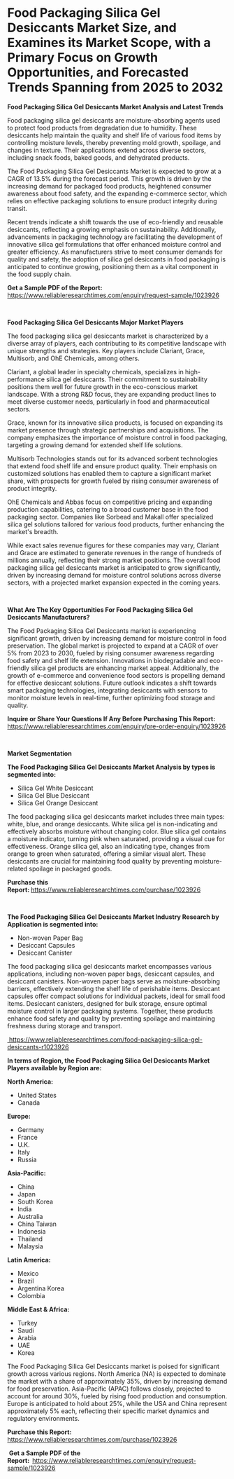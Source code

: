 <p><h1>Food Packaging Silica Gel Desiccants Market Size, and Examines its Market Scope, with a Primary Focus on Growth Opportunities, and Forecasted Trends Spanning from 2025 to 2032</h1></p><p><strong>Food Packaging Silica Gel Desiccants Market Analysis and Latest Trends</strong></p>
<p><p>Food packaging silica gel desiccants are moisture-absorbing agents used to protect food products from degradation due to humidity. These desiccants help maintain the quality and shelf life of various food items by controlling moisture levels, thereby preventing mold growth, spoilage, and changes in texture. Their applications extend across diverse sectors, including snack foods, baked goods, and dehydrated products.</p><p>The Food Packaging Silica Gel Desiccants Market is expected to grow at a CAGR of 13.5% during the forecast period. This growth is driven by the increasing demand for packaged food products, heightened consumer awareness about food safety, and the expanding e-commerce sector, which relies on effective packaging solutions to ensure product integrity during transit. </p><p>Recent trends indicate a shift towards the use of eco-friendly and reusable desiccants, reflecting a growing emphasis on sustainability. Additionally, advancements in packaging technology are facilitating the development of innovative silica gel formulations that offer enhanced moisture control and greater efficiency. As manufacturers strive to meet consumer demands for quality and safety, the adoption of silica gel desiccants in food packaging is anticipated to continue growing, positioning them as a vital component in the food supply chain.</p></p>
<p><strong>Get a Sample PDF of the Report:&nbsp;</strong> <a href="https://www.reliableresearchtimes.com/enquiry/request-sample/1023926?utm_campaign=1581&utm_medium=2&utm_source=Github&utm_content=ia&utm_term=18042025&utm_id=food-packaging-silica-gel-desiccants">https://www.reliableresearchtimes.com/enquiry/request-sample/1023926</a></p>
<p>&nbsp;</p>
<p><strong>Food Packaging Silica Gel Desiccants Major Market Players</strong></p>
<p><p>The food packaging silica gel desiccants market is characterized by a diverse array of players, each contributing to its competitive landscape with unique strengths and strategies. Key players include Clariant, Grace, Multisorb, and OhE Chemicals, among others.</p><p>Clariant, a global leader in specialty chemicals, specializes in high-performance silica gel desiccants. Their commitment to sustainability positions them well for future growth in the eco-conscious market landscape. With a strong R&D focus, they are expanding product lines to meet diverse customer needs, particularly in food and pharmaceutical sectors.</p><p>Grace, known for its innovative silica products, is focused on expanding its market presence through strategic partnerships and acquisitions. The company emphasizes the importance of moisture control in food packaging, targeting a growing demand for extended shelf life solutions.</p><p>Multisorb Technologies stands out for its advanced sorbent technologies that extend food shelf life and ensure product quality. Their emphasis on customized solutions has enabled them to capture a significant market share, with prospects for growth fueled by rising consumer awareness of product integrity.</p><p>OhE Chemicals and Abbas focus on competitive pricing and expanding production capabilities, catering to a broad customer base in the food packaging sector. Companies like Sorbead and Makall offer specialized silica gel solutions tailored for various food products, further enhancing the market's breadth.</p><p>While exact sales revenue figures for these companies may vary, Clariant and Grace are estimated to generate revenues in the range of hundreds of millions annually, reflecting their strong market positions. The overall food packaging silica gel desiccants market is anticipated to grow significantly, driven by increasing demand for moisture control solutions across diverse sectors, with a projected market expansion expected in the coming years.</p></p>
<p>&nbsp;</p>
<p><strong>What Are The Key Opportunities For Food Packaging Silica Gel Desiccants Manufacturers?</strong></p>
<p><p>The Food Packaging Silica Gel Desiccants market is experiencing significant growth, driven by increasing demand for moisture control in food preservation. The global market is projected to expand at a CAGR of over 5% from 2023 to 2030, fueled by rising consumer awareness regarding food safety and shelf life extension. Innovations in biodegradable and eco-friendly silica gel products are enhancing market appeal. Additionally, the growth of e-commerce and convenience food sectors is propelling demand for effective desiccant solutions. Future outlook indicates a shift towards smart packaging technologies, integrating desiccants with sensors to monitor moisture levels in real-time, further optimizing food storage and quality.</p></p>
<p><strong>Inquire or Share Your Questions If Any Before Purchasing This Report:</strong> <a href="https://www.reliableresearchtimes.com/enquiry/pre-order-enquiry/1023926?utm_campaign=1581&utm_medium=2&utm_source=Github&utm_content=ia&utm_term=18042025&utm_id=food-packaging-silica-gel-desiccants">https://www.reliableresearchtimes.com/enquiry/pre-order-enquiry/1023926</a></p>
<p>&nbsp;</p>
<p><strong>Market Segmentation</strong></p>
<p><strong>The Food Packaging Silica Gel Desiccants Market Analysis by types is segmented into:</strong></p>
<p><ul><li>Silica Gel White Desiccant</li><li>Silica Gel Blue Desiccant</li><li>Silica Gel Orange Desiccant</li></ul></p>
<p><p>The food packaging silica gel desiccants market includes three main types: white, blue, and orange desiccants. White silica gel is non-indicating and effectively absorbs moisture without changing color. Blue silica gel contains a moisture indicator, turning pink when saturated, providing a visual cue for effectiveness. Orange silica gel, also an indicating type, changes from orange to green when saturated, offering a similar visual alert. These desiccants are crucial for maintaining food quality by preventing moisture-related spoilage in packaged goods.</p></p>
<p><strong>Purchase this Report:&nbsp;</strong><a href="https://www.reliableresearchtimes.com/purchase/1023926?utm_campaign=1581&utm_medium=2&utm_source=Github&utm_content=ia&utm_term=18042025&utm_id=food-packaging-silica-gel-desiccants">https://www.reliableresearchtimes.com/purchase/1023926</a></p>
<p>&nbsp;</p>
<p><strong>The Food Packaging Silica Gel Desiccants Market Industry Research by Application is segmented into:</strong></p>
<p><ul><li>Non-woven Paper Bag</li><li>Desiccant Capsules</li><li>Desiccant Canister</li></ul></p>
<p><p>The food packaging silica gel desiccants market encompasses various applications, including non-woven paper bags, desiccant capsules, and desiccant canisters. Non-woven paper bags serve as moisture-absorbing barriers, effectively extending the shelf life of perishable items. Desiccant capsules offer compact solutions for individual packets, ideal for small food items. Desiccant canisters, designed for bulk storage, ensure optimal moisture control in larger packaging systems. Together, these products enhance food safety and quality by preventing spoilage and maintaining freshness during storage and transport.</p></p>
<p><a href="https://www.reliableresearchtimes.com/food-packaging-silica-gel-desiccants-r1023926?utm_campaign=1581&utm_medium=2&utm_source=Github&utm_content=ia&utm_term=18042025&utm_id=food-packaging-silica-gel-desiccants">&nbsp;https://www.reliableresearchtimes.com/food-packaging-silica-gel-desiccants-r1023926</a></p>
<p><strong>In terms of Region, the Food Packaging Silica Gel Desiccants Market Players available by Region are:</strong></p>
<p>
    <p> <strong> North America: </strong>
        <ul>
            <li>United States</li>
            <li>Canada</li>
        </ul>
        </p> 
    <p> <strong> Europe: </strong>
        <ul>
            <li>Germany</li>
            <li>France</li>
            <li>U.K.</li>
            <li>Italy</li>
            <li>Russia</li>
        </ul>
        </p> 
    <p> <strong> Asia-Pacific: </strong>
        <ul>
            <li>China</li>
            <li>Japan</li>
            <li>South Korea</li>
            <li>India</li>
            <li>Australia</li>
            <li>China Taiwan</li>
            <li>Indonesia</li>
            <li>Thailand</li>
            <li>Malaysia</li>
        </ul>
        </p> 
    <p> <strong> Latin America: </strong>
        <ul>
            <li>Mexico</li>
            <li>Brazil</li>
            <li>Argentina Korea</li>
            <li>Colombia</li>
        </ul>
        </p> 
    <p> <strong> Middle East & Africa: </strong>
        <ul>
            <li>Turkey</li>
            <li>Saudi</li>
            <li>Arabia</li>
            <li>UAE</li>
            <li>Korea</li>
        </ul>
    </p>
    </p>
<p><p>The Food Packaging Silica Gel Desiccants market is poised for significant growth across various regions. North America (NA) is expected to dominate the market with a share of approximately 35%, driven by increasing demand for food preservation. Asia-Pacific (APAC) follows closely, projected to account for around 30%, fueled by rising food production and consumption. Europe is anticipated to hold about 25%, while the USA and China represent approximately 5% each, reflecting their specific market dynamics and regulatory environments.</p></p>
<p><strong>Purchase this Report: </strong><a href="https://www.reliableresearchtimes.com/purchase/1023926?utm_campaign=1581&utm_medium=2&utm_source=Github&utm_content=ia&utm_term=18042025&utm_id=food-packaging-silica-gel-desiccants">https://www.reliableresearchtimes.com/purchase/1023926</a></p>
<p>&nbsp;<strong>Get a Sample PDF of the Report:&nbsp;&nbsp;</strong><a href="https://www.reliableresearchtimes.com/enquiry/request-sample/1023926?utm_campaign=1581&utm_medium=2&utm_source=Github&utm_content=ia&utm_term=18042025&utm_id=food-packaging-silica-gel-desiccants">https://www.reliableresearchtimes.com/enquiry/request-sample/1023926</a></p>
<p><strong></strong></p>
<p><p></p><p></p><p></p></p>